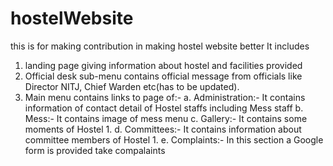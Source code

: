 # hostelWebsite
this is for making contribution in making hostel website better
It includes 
1. landing page giving information about hostel and facilities provided
2. Official desk sub-menu contains official message from officials like Director NITJ, Chief Warden etc(has to be updated).
3. Main menu contains links to page of:-
  a. Administration:- It contains information of contact detail of Hostel staffs including Mess staff
  b. Mess:- It contains image of mess menu
  c. Gallery:- It contains some moments of Hostel 1.
  d. Committees:- It contains information about committee members of Hostel 1.
  e. Complaints:- In this section a Google form is provided take compalaints
